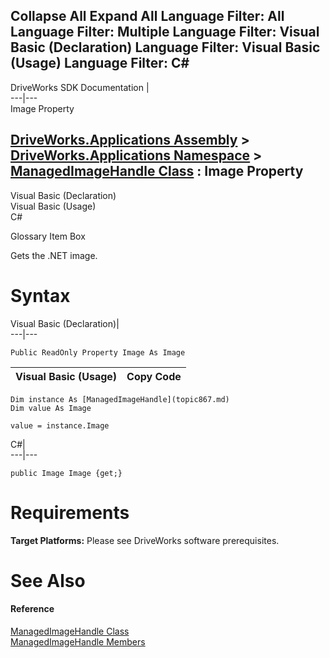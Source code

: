 Collapse All Expand All Language Filter: All  Language Filter: Multiple  Language Filter: Visual Basic (Declaration) Language Filter: Visual Basic (Usage) Language Filter: C#  
---  
DriveWorks SDK Documentation  |   
---|---  
Image Property   
  
[DriveWorks.Applications Assembly](topic13.md) > [DriveWorks.Applications Namespace](topic16.md) > [ManagedImageHandle Class](topic867.md) : Image Property  
---  
  
Visual Basic (Declaration)    
Visual Basic (Usage)    
C# 

Glossary Item Box

Gets the .NET image. 

# Syntax

Visual Basic (Declaration)|   
---|---  
      
    
    Public ReadOnly Property Image As Image  
  
Visual Basic (Usage)| Copy Code  
---|---  
      
    
    Dim instance As [ManagedImageHandle](topic867.md)
    Dim value As Image
     
    value = instance.Image  
  
C#|   
---|---  
      
    
    public Image Image {get;}  
  
# Requirements

**Target Platforms:** Please see DriveWorks software prerequisites.

# See Also

#### Reference

[ManagedImageHandle Class](topic867.md)   
[ManagedImageHandle Members](topic868.md)


